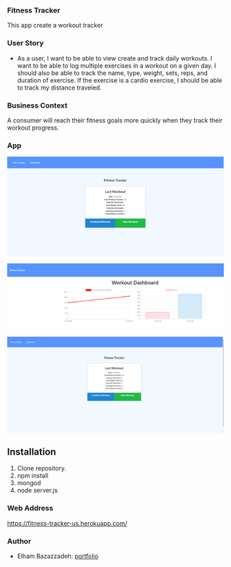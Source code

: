 

### Fitness Tracker

This app create a workout tracker

### User Story

* As a user, I want to be able to view create and track daily workouts. I want to be able to log multiple exercises in a workout on a given day. I should also be able to track the name, type, weight, sets, reps, and duration of exercise. If the exercise is a cardio exercise, I should be able to track my distance traveled.

### Business Context

A consumer will reach their fitness goals more quickly when they track their workout progress.


### App 

<img src="public/img/FirstPage.png" alt="Workout-Tracker"></img>

<img src="./public/img/Chart.png" alt="Chart"></img>

![](public/img/Workout-Tracker.gif)

## Installation

1. Clone repository. 
2. npm install
3. mongod
5. node server.js

### Web Address
https://fitness-tracker-us.herokuapp.com/ 


### Author

-  Elham Bazazzadeh: [portfolio]( https://ebazazzadeh.github.io/portfolio/)

